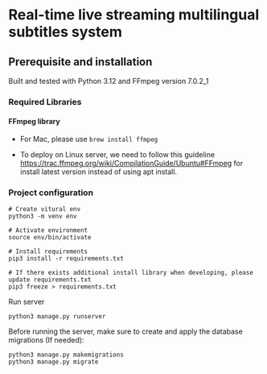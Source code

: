 # Real-time live streaming multilingual subtitles system

## Prerequisite and installation

Built and tested with Python 3.12 and FFmpeg version 7.0.2_1

### Required Libraries

#### FFmpeg library

- For Mac, please use `brew install ffmpeg`

- To deploy on Linux server, we need to follow this guideline https://trac.ffmpeg.org/wiki/CompilationGuide/Ubuntu#FFmpeg for install latest version instead of using apt install.

### Project configuration

```
# Create vitural env
python3 -m venv env

# Activate environment
source env/bin/activate

# Install requirements
pip3 install -r requirements.txt

# If there exists additional install library when developing, please update requirements.txt
pip3 freeze > requirements.txt
```

Run server

```
python3 manage.py runserver
```

Before running the server, make sure to create and apply the database migrations (If needed):

```
python3 manage.py makemigrations
python3 manage.py migrate
```
